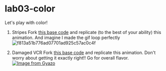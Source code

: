 # lab03-color
Let's play with color!

1. Stripes
Fork [this base code](https://www.shadertoy.com/view/flyfWR) and replicate (to the best of your ability) this animation. And imagine I made the gif loop perfectly
![f813a51b776ad07701ad925c57ac0c4f](https://user-images.githubusercontent.com/1758825/192643224-503d1e99-dd27-40fd-9f6c-cd0bc4355703.gif)


2. Damaged VCR
Fork [this base code](https://www.shadertoy.com/view/stGBWR) and replicate this animation. Don't worry about getting it exactly right!! Go for overall flavor.
[![Image from Gyazo](https://i.gyazo.com/71ec09f9363da64a55d5799bf85a7044.gif)](https://gyazo.com/71ec09f9363da64a55d5799bf85a7044)
